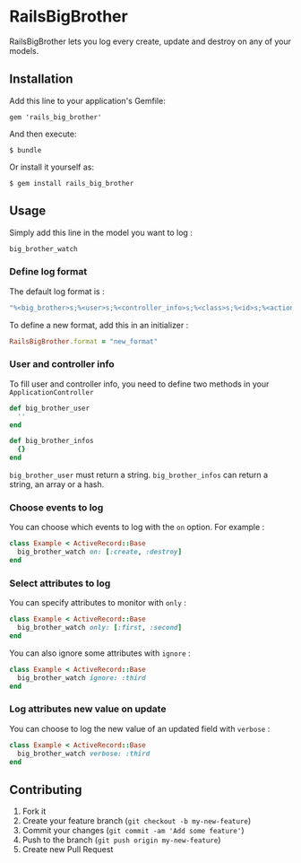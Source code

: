 # RailsBigBrother

RailsBigBrother lets you log every create, update and destroy on any of your models.

## Installation

Add this line to your application's Gemfile:

    gem 'rails_big_brother'

And then execute:

    $ bundle

Or install it yourself as:

    $ gem install rails_big_brother

## Usage

Simply add this line in the model you want to log :
```ruby
big_brother_watch
```

### Define log format

The default log format is :
```ruby
"%<big_brother>s;%<user>s;%<controller_info>s;%<class>s;%<id>s;%<action>s;%<args>s"
```

To define a new format, add this in an initializer :
```ruby
RailsBigBrother.format = "new_format"
```

### User and controller info

To fill user and controller info, you need to define two methods in your `ApplicationController`
```ruby
def big_brother_user
  ''
end

def big_brother_infos
  {}
end
```
`big_brother_user` must return a string.
`big_brother_infos` can return a string, an array or a hash.

### Choose events to log

You can choose which events to log with the `on` option. For example :
```ruby
class Example < ActiveRecord::Base
  big_brother_watch on: [:create, :destroy]
end
```

### Select attributes to log

You can specify attributes to monitor with `only` :
```ruby
class Example < ActiveRecord::Base
  big_brother_watch only: [:first, :second]
end
```

You can also ignore some attributes with `ignore` :
```ruby
class Example < ActiveRecord::Base
  big_brother_watch ignore: :third
end
```

### Log attributes new value on update

You can choose to log the new value of an updated field with `verbose` :
```ruby
class Example < ActiveRecord::Base
  big_brother_watch verbose: :third
end
```

## Contributing

1. Fork it
2. Create your feature branch (`git checkout -b my-new-feature`)
3. Commit your changes (`git commit -am 'Add some feature'`)
4. Push to the branch (`git push origin my-new-feature`)
5. Create new Pull Request
